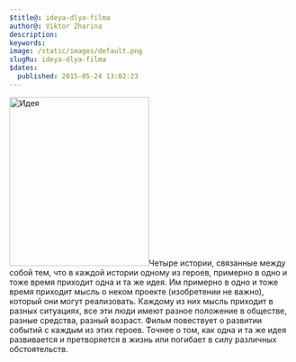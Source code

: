 ```yaml
---
$title@: ideya-dlya-filma
author@: Viktor Zharina
description: 
keywords: 
image: /static/images/default.png
slugRu: ideya-dlya-filma
$dates:
  published: 2015-05-24 13:02:23
---
```

<img src="http://viktor.zharina.info/wp-content/uploads/2015/05/idealightbulb02-248x300.gif" alt="Идея" width="248" height="300" class="aligncenter size-full wp-image-1825" />Четыре истории, связанные между собой тем, что в каждой истории одному из героев, примерно в одно и тоже время приходит одна и та же идея. Им примерно в одно и тоже время приходит мысль о неком проекте (изобретении не важно), который они могут реализовать. Каждому из них мысль приходит в разных ситуациях, все эти люди имеют разное положение в обществе, разные средства, разный возраст. Фильм повествует о развитии событий с каждым из этих героев. Точнее о том, как одна и та же идея развивается и претворяется в жизнь или погибает в силу различных обстоятельств.